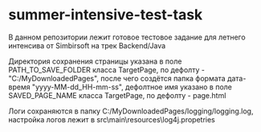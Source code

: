 # summer-intensive-test-task
В данном репозитории лежит готовое тестовое задание для летнего интенсива от Simbirsoft на трек Backend/Java

Директория сохранения страницы указана в поле PATH_TO_SAVE_FOLDER класса TargetPage, по дефолту - "C:/MyDownloadedPages",
после чего создётся папка формата дата-время "yyyy-MM-dd_HH-mm-ss", дефолтное имя указано в поле SAVED_PAGE_NAME  класса TargetPage, по дефолту - page.html

Логи сохраняются в папку C:/MyDownloadedPages/logging/logging.log, настройка логов лежит в src\main\resources\log4j.propetries
